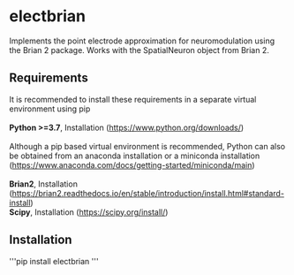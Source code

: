 # electbrian

Implements the point electrode approximation for neuromodulation using the Brian 2 package. Works with the SpatialNeuron
object from Brian 2.

## Requirements

It is recommended to install these requirements in a separate virtual environment using pip <br>
<br>
**Python >=3.7**, Installation (https://www.python.org/downloads/) <br>
<br>
Although a pip based virtual environment is recommended, Python can also be obtained from an anaconda installation 
or a miniconda installation (https://www.anaconda.com/docs/getting-started/miniconda/main) <br>
<br>
**Brian2**, Installation (https://brian2.readthedocs.io/en/stable/introduction/install.html#standard-install) <br>
**Scipy**, Installation (https://scipy.org/install/) <br>

## Installation

'''pip install electbrian '''
